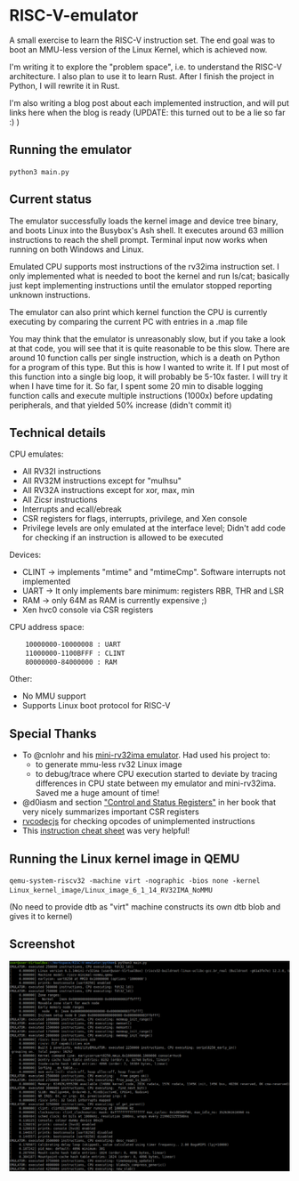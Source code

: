 # RISC-V-emulator
A small exercise to learn the RISC-V instruction set. The end goal was to boot an MMU-less version of the Linux Kernel, which is achieved now.

I'm writing it to explore the "problem space", i.e. to understand the RISC-V architecture. I also plan to use it to learn Rust. After I finish the project in Python, I will rewrite it in Rust.

I'm also writing a blog post about each implemented instruction, and will put links here when the blog is ready (UPDATE: this turned out to be a lie so far :) )

## Running the emulator

`python3 main.py`

## Current status

The emulator successfully loads the kernel image and device tree binary, and boots Linux into the Busybox's Ash shell. It executes around 63 million instructions to reach the shell prompt. Terminal input now works when running on both Windows and Linux. 

Emulated CPU supports most instructions of the rv32ima instruction set. I only implemented what is needed to boot the kernel and run ls/cat; basically just kept implementing instructions until the emulator stopped reporting unknown instructions.

The emulator can also print which kernel function the CPU is currently executing by comparing the current PC with entries in a .map file

You may think that the emulator is unreasonably slow, but if you take a look at that code, you will see that it is quite reasonable to be this slow. There are around 10 function calls per single instruction, which is a death on Python for a program of this type. But this is how I wanted to write it. If I put most of this function into a single big loop, it will probably be 5-10x faster. I will try it when I have time for it. So far, I spent some 20 min to disable logging function calls and execute multiple instructions (1000x) before updating peripherals, and that yielded 50% increase (didn't commit it)

## Technical details

CPU emulates:
  * All RV32I instructions
  * All RV32M instructions except for "mulhsu"
  * All RV32A instructions except for xor, max, min
  * All Zicsr instructions
  * Interrupts and ecall/ebreak
  * CSR registers for flags, interrupts, privilege, and Xen console
  * Privilege levels are only emulated at the interface level; Didn't add code for checking if an instruction is allowed to be executed

Devices:
  * CLINT -> implements "mtime" and "mtimeCmp". Software interrupts not implemented
  * UART -> It only implements bare minimum: registers RBR, THR and LSR
  * RAM -> only 64M as RAM is currently expensive ;)
  * Xen hvc0 console via CSR registers

CPU address space:
```
    10000000-10000008 : UART
    11000000-1100BFFF : CLINT
    80000000-84000000 : RAM
```

Other:
  * No MMU support
  * Supports Linux boot protocol for RISC-V
    
## Special Thanks

  * To @cnlohr and his [mini-rv32ima emulator](https://github.com/cnlohr/mini-rv32ima). Had used his project to:
    * to generate mmu-less rv32 Linux image
    * to debug/trace where CPU execution started to deviate by tracing differences in CPU state between my emulator and mini-rv32ima. Saved me a huge amount of time!
  * @d0iasm and section ["Control and Status Registers"](https://book.rvemu.app/hardware-components/03-csrs.html) in her book that very nicely summarizes important CSR registers 
  * [rvcodecjs](https://luplab.gitlab.io/rvcodecjs/) for checking opcodes of unimplemented instructions
  * This [instruction cheat sheet](https://www.cs.sfu.ca/~ashriram/Courses/CS295/assets/notebooks/RISCV/RISCV_CARD.pdf) was very helpful!



## Running the Linux kernel image in QEMU

`qemu-system-riscv32 -machine virt -nographic -bios none -kernel Linux_kernel_image/Linux_image_6_1_14_RV32IMA_NoMMU`

(No need to provide dtb as "virt" machine constructs its own dtb blob and gives it to kernel)

## Screenshot
![RISC-V Emulator](/emulator_screenshot.png?raw=true "RISC-V Emulator")

